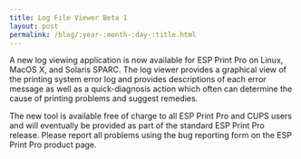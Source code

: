 ```yaml
---
title: Log File Viewer Beta 1
layout: post
permalink: /blog/:year-:month-:day-:title.html
---
```


<P>A new log viewing application is now available for ESP Print Pro on Linux, MacOS X, and Solaris SPARC. The log viewer provides a graphical view of the printing system error log and provides descriptions of each error message as well as a quick-diagnosis action which often can determine the cause of printing problems and suggest remedies.<P>The new tool is available free of charge to all ESP Print Pro and CUPS users and will eventually be provided as part of the standard ESP Print Pro release. Please report all problems using the bug reporting form on the ESP Print Pro product page.
